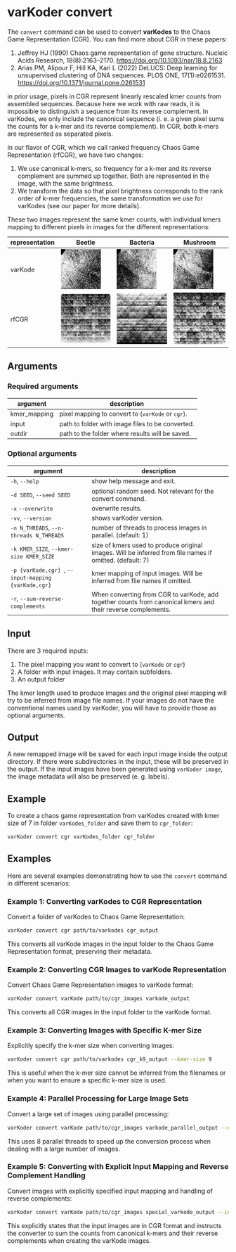 # varKoder convert

The `convert` command can be used to convert **varKodes** to the Chaos Game Representation (CGR). You can find more about CGR in these papers:

1. Jeffrey HJ (1990) Chaos game representation of gene structure. Nucleic Acids Research, 18(8):2163–2170. https://doi.org/10.1093/nar/18.8.2163
2. Arias PM, Alipour F, Hill KA, Kari L (2022) DeLUCS: Deep learning for unsupervised clustering of DNA sequences. PLOS ONE, 17(1):e0261531. https://doi.org/10.1371/journal.pone.0261531

in prior usage, pixels in CGR represent linearly rescaled kmer counts from assembled sequences. Because here we work with raw reads, it is impossible to distinguish a sequence from its reverse complement. In varKodes, we only include the canonical sequence (i. e. a given pixel sums the counts for a k-mer and its reverse complement). In CGR, both k-mers are represented as separated pixels. 

In our flavor of CGR, which we call ranked frequency Chaos Game Representation (rfCGR), we have two changes:
1. We use canonical k-mers, so frequency for a k-mer and its reverse complement are summed up together. Both are represented in the image, with the same brightness.
2. We transform the data so that pixel brightness corresponds to the rank order of k-mer frequencies, the same transformation we use for varKodes (see our paper for more details). 

These two images represent the same kmer counts, with individual kmers mapping to different pixels in images for the different representations:

| representation | Beetle | Bacteria | Mushroom |
| ----- | ----- |  ----- | ----- |
| varKode | ![Beetle varKode](Animalia_Cerambycidae_SRR15249224@00010000K+varKode+k7.png) | ![Bacteria varKode](Bacteria_Mycoplasma_SRR2101396@00200000K+varKode+k7.png) |  ![Mushroom varKode](Fungi_Amanitaceae_SRR15292413@00010000K+varKode+k7.png)  |  
| rfCGR | ![Beetle CGR](Animalia_Cerambycidae_SRR15249224@00010000K+cgr+k7.png) | ![Bacteria CGR](Bacteria_Mycoplasma_SRR2101396@00200000K+cgr+k7.png) |  ![Mushroom CGR](Fungi_Amanitaceae_SRR15292413@00010000K+cgr+k7.png)  | 



## Arguments

### Required arguments
| argument | description |
| --- | --- |
|  kmer_mapping  |         pixel mapping to convert to (`varKode` or `cgr`). |
|  input  |                path to folder with image files to be converted. |
|  outdir  |               path to the folder where results will be saved. | 
### Optional arguments
| argument | description |
| --- | --- |
| `-h`, `--help` | show help message and exit. |
| `-d SEED`, `--seed SEED` |  optional random seed. Not relevant for the convert command. |
| `-x` `--overwrite` | overwrite results. | 
| `-vv`, `--version` |  shows varKoder version. |
| `-n N_THREADS`, `--n-threads N_THREADS` | number of threads to process images in parallel. (default: 1) |
| `-k KMER_SIZE`, `--kmer-size KMER_SIZE` | size of kmers used to produce original images. Will be inferred from file names if omitted. (default: 7) |
| `-p {varKode,cgr} `, `--input-mapping {varKode,cgr}` | kmer mapping of input images. Will be inferred from file names if omitted. |
| `-r`, `--sum-reverse-complements` | When converting from CGR to varKode, add together counts from canonical kmers and their reverse complements. |

## Input

There are 3 required inputs:
1. The pixel mapping you want to convert to (`varKode` or `cgr`)
2. A folder with input images. It may contain subfolders.
3. An output folder

The kmer length used to produce images and the original pixel mapping will try to be inferred from image file names. If your images do not have the conventional names used by varKoder, you will have to provide those as optional arguments.


## Output

A new remapped image will be saved for each input image inside the output directory. If there were subdirectories in the input, these will be preserved in the output. If the input images have been generated using `varKoder image`, the image metadata will also be preserved (e. g. labels).

## Example

To create a chaos game representation from varKodes created with kmer size of 7 in folder `varKodes_folder` and save them to `cgr_folder`:

```bash
varKoder convert cgr varKodes_folder cgr_folder
```

## Examples

Here are several examples demonstrating how to use the `convert` command in different scenarios:

### Example 1: Converting varKodes to CGR Representation

Convert a folder of varKodes to Chaos Game Representation:

```bash
varKoder convert cgr path/to/varkodes cgr_output
```

This converts all varKode images in the input folder to the Chaos Game Representation format, preserving their metadata.

### Example 2: Converting CGR Images to varKode Representation

Convert Chaos Game Representation images to varKode format:

```bash
varKoder convert varKode path/to/cgr_images varkode_output
```

This converts all CGR images in the input folder to the varKode format.

### Example 3: Converting Images with Specific K-mer Size

Explicitly specify the k-mer size when converting images:

```bash
varKoder convert cgr path/to/varkodes cgr_k9_output --kmer-size 9
```

This is useful when the k-mer size cannot be inferred from the filenames or when you want to ensure a specific k-mer size is used.

### Example 4: Parallel Processing for Large Image Sets

Convert a large set of images using parallel processing:

```bash
varKoder convert varKode path/to/cgr_images varkode_parallel_output --n-threads 8
```

This uses 8 parallel threads to speed up the conversion process when dealing with a large number of images.

### Example 5: Converting with Explicit Input Mapping and Reverse Complement Handling

Convert images with explicitly specified input mapping and handling of reverse complements:

```bash
varKoder convert varKode path/to/cgr_images special_varkode_output --input-mapping cgr --sum-reverse-complements
```

This explicitly states that the input images are in CGR format and instructs the converter to sum the counts from canonical k-mers and their reverse complements when creating the varKode images.

